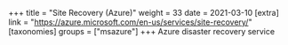 +++
title = "Site Recovery (Azure)"
weight = 33
date = 2021-03-10
[extra]
link = "https://azure.microsoft.com/en-us/services/site-recovery/"
[taxonomies]
groups = ["msazure"]
+++
Azure disaster recovery service

